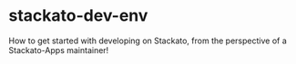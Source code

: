 stackato-dev-env
================

How to get started with developing on Stackato, from the perspective of a Stackato-Apps maintainer!
